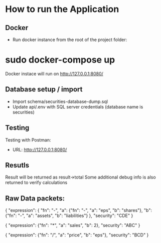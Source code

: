 # How to run the Application

## Docker
- Run docker instance from the root of the project folder:
# sudo docker-compose up

Docker instace will run on http://127.0.0.1:8080/

## Database setup / import
- Import schema/securities-database-dump.sql
- Update api/.env with SQL server credentials (database name is securities)

## Testing

Testing with Postman:
- URL: http://127.0.0.1:8080/

## Resutls
Result will be returned as result->total
Some additional debug info is also returned to verify calculations

## Raw Data packets:

{
  "expression": {
    "fn": "-", 
    "a": {"fn": "-", "a": "eps", "b": "shares"}, 
    "b": {"fn": "-", "a": "assets", "b": "liabilities"}
  },
  "security": "CDE"
}


{
  "expression": {"fn": "*", "a": "sales", "b": 2},
  "security": "ABC"
}

{
  "expression": {"fn": "/", "a": "price", "b": "eps"},
  "security": "BCD"
}


